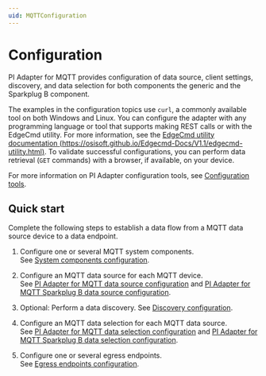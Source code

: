 ```yaml
---
uid: MQTTConfiguration
---
```


# Configuration

PI Adapter for MQTT provides configuration of data source, client settings, discovery, and data selection for both components the generic and the Sparkplug B component.

The examples in the configuration topics use `curl`, a commonly available tool on both Windows and Linux. You can configure the adapter with any programming language or tool that supports making REST calls or with the EdgeCmd utility. For more information, see the [EdgeCmd utility documentation (https://osisoft.github.io/Edgecmd-Docs/V1.1/edgecmd-utility.html)](https://osisoft.github.io/Edgecmd-Docs/V1.2/edgecmd-utility.html). To validate successful configurations, you can perform data retrieval (`GET` commands) with a browser, if available, on your device.

For more information on PI Adapter configuration tools, see [Configuration tools](xref:ConfigurationTools).

## Quick start

Complete the following steps to establish a data flow from a MQTT data source device to a data endpoint.

1. Configure one or several MQTT system components.<br>See [System components configuration](xref:SystemComponentsConfiguration#add-a-system-component).

2. Configure an MQTT data source for each MQTT device.<br>See [PI Adapter for MQTT data source configuration](xref:PIAdapterForMQTTDataSourceConfiguration#configure-mqtt-data-source) and [PI Adapter for MQTT Sparkplug B data source configuration](xref:PIAdapterForMQTTSparkplugBDataSourceConfiguration#configure-mqtt-sparkplug-b-data-source).

3. Optional: Perform a data discovery. See [Discovery configuration](xref:DiscoveryConfiguration).

4. Configure an MQTT data selection for each MQTT data source.<br>See [PI Adapter for MQTT data selection configuration](xref:PIAdapterForMQTTDataSelectionConfiguration#configure-mqtt-data-selection) and [PI Adapter for MQTT Sparkplug B data selection configuration](xref:PIAdapterForMQTTSparkplugBDataSelectionConfiguration#configure-mqtt-sparkplug-b-data-selection).

5. Configure one or several egress endpoints.<br>See [Egress endpoints configuration](xref:EgressEndpointsConfiguration).

